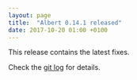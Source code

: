 ```yaml
---
layout: page
title:  "Albert 0.14.1 released"
date: 2017-10-20 01:00 +0100
---
```


This release contains the latest fixes.

Check the [git log](https://github.com/albertlauncher/albert/commits/v0.14.2) for details.

